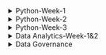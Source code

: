  
<details>
<summary>Python-Week-1</summary><br>
 Day 1: INTRODUCTION AND ONBOARDING <br>
-We were taught how to install Python and Jupyter Notebook.<br>
-After installing the two we learnt about the use of neccessary prompts and ran a code on Jupyter.<br>
-I have also learnt that Jupyter is Python IDE(Integrated Development Environment).<br>
-Python may be used with any code editors, however, I will be using Jupyter Notebook.<br>
-There is a command that is used to access stored files which is, cd command. It is used to change directory.<br>
<br>
INTRODUCTION TO PYTHON:
 *Integers:
  -In this section I was struggling to understand an exercise on binary system and hexadecimal strings.
    Here is an example of the first problem I struggled with how my understand now:
     int('100', 2)
     Answer=4
     -Here I struggled to understand where the four was coming from, however now I do understand that in the binanry system, each digit 
      represents a power of 2. The first digit represents 2^0 which is 1, the next digit in the middle represents 2^1 which is 2, and the 
      last digit represents 2^2 which is 4.

      So the binary number 100 can be interpreted as follows:
       * 1 the first digit represents 2^2, which equals to 4
       * 0 in the middle represents 2^1, which equals to 0.
       * 0 in the last digit represents 2^0, which equals to 1.
         **Adding these up gives us: 4 + 0 + 0 = 4 , meaning 100 is equilavent to 4.
 -Second exercixe I struggled with under integers was this one:
    int('1ab', 16)
    *1ab is a hexadecimal string
    *16 is th base of specified for hexadecimal representation.

    *1 represents the value 1 in hex.
    *a represents the value 10 in hex.
    *b represents the value 11 in hex.
    *if we had another letter which was c, it would have hasd the value of 12.

    -Operators
     -Learnt the use of operators which is to manipulate and perform actions on data. Did an exercise using arithmetic operators as well as operators with strings.

*Data Structures
 *Did an intro to structures exercise.
 * Learnt about lists which may contain any data type, including a list within a list.
 * Lists may be useful when you need to  store large amount of data more efficienctly in memory.
 * Learnt what a dictionary, defined as a collection of key-value pairs. Dictionaries are declared using curly braces and accessed using keys.
   **Lists:
    -myList = [1,2,3,4,5]
     myList = [3:] - Start from index 3 but the end is not specified so it displays all variables from index to the end.
     myList = [0:6:2]- Start from from 0 to 6(exclusive). Using steps of 2.
     myList[::2] - Steps by 2. The start is not specified as well as the end, so it will display all variables from start to end.

   - for i in range(100): - Creates a sequence of numbers from 0 to 99(inclusive). So zero is also included( at index 0), which makes up to 100 numbers.
   
*Control Flow
 **Conditional Statements:
 *If/Else statement
   * Allows you to execute a block of code conditionally based on whether a certain condition is true or false
     **It has the synatax:
         a=3
         b=200
          if b > a:
            print("b is greater than a")
     *If statement can also be extended to with elif and else.

*For Loops
  *Used when the number of iterations is known in advance.
  *It consists of an initialization statement, a condition and an iteration statement. The loop executes as long as the statement is true.

*While Loops
 *Condition is evaluated before each iteration of the loop. If thew statement is true, the loop body is executed. If false the loop will terminate.

Pass
 *It is a null operation, nothing happens when it is executed.
 *It is used as a placeholder where some code is required but no action needs to be taken.

 Continue
  *Skips over certain lines within a loop, use the continue statement. Which will skip over any line that comes after it and jump back to the top of the loop to start the next iteration.

Break
 *I f you want to exit the early, use the break statement which will exit the loop and move on to the next line of code.

Functions
 *A function is defined using the keyword def ( define) 
   def my_function():
    print("Hello from a function")

  my_function()
</details>
<details>
<summary>Python-Week-2</summary><br><br>
A function is  block of code that performs a specific task when the function is called. Functions are used to make code reusable, better organized, and more readable. They are composed of a name and parameters, which are denoted by the def statement: def MyFunction(num1, num2)<br>
Funcitions can have parameters and return values.<br>
There are FOUR basic types of functions in Python:
  -built-in function whichs which are an important part of Python.
  -functions that come from pre-installed modules.
  -user-defined functions which are written by users.
  -the lambda functions.<br><br>
  
-When you invoke a function, Python remembers the place where it happened and jumps into the invoked function.
-The body of the function is then executed.
-Reaching at the end of the function forces Python to return to the place directly after the point of invocation.<br>
-When you try to invoke a function before you define it, the NameError exception is thrown.<br>
 Example: hi()
          def hi():
           print("hi!")<br><br>
  Basic Function syntax:
   def  message():
     print("Enter next values:")
   print("We start here.")
   message()
   print("The end is here.")
   <br>
   Parameters and Arguments:<br>
   
   Parameters- Valriable defined within the parantheses during a function definition. They are written when declaring a function.
     Example: def sum(a, b) #parameters
                 print(a + b)
              sum(1, 2)
   <br>
   Argument- Value that is passed to a function when it is called. It might be a variable, value or object passed to a function or method as input.
   Example: def sum(a, b) 
                 print(a + b)
              sum(1, 2) #arguments
  <br>
  Types of arguments in python:
   - Positional arguments
   - Keyword arguments
     <br>
    Positional arguments:
      -Needed to be included in a proper order, the first argument is always listed first when the function is called, second argument needs to be called second and so on.
     <br>
     Keyword arguments:
      -It is an argument passed to a function or method which is preceded by a keyword and an equal sign. The order of the keyword with respect to another keyword does not matter because values are being explicitly assigned.
      -In order to handle keyword arguments, a method called kwargs can be used.
      -Keyword arguments have keys and values and can be passed in any order, so a dictionary is a more appropriate data strucutre for referencing them.

     Variables and Scope
      Function Scope:
       locals()-A function that allows access to all variables within a function without any asterisks. It is called locals because the variable it uses are only accessible locally within a function.<br>
       Docstring-The first string after the function is called the Document string or docstring. Ii is used to describe the functionality of the function. The use of a docstring optional but it is considered agood practice.
         Syntax:
           print(function_name._doc_)
  <br>
  Function within a function
  -Afunction thst is defined inside another function is known as the inner function or nested fuction. Nested functions can access variables of the enclosing scope. Inner functions are used so thst they can be protected from ecerything happening outside the function.
    Syntax: def f1():
              s='I love GeeksforGeeks'
             def f2():
               print(s)
             f2()
            f1()

Handling Errors and Exceptions
 -Errors in Python can be of two types i.e Syntax and Exceptions. Errors are problems in a program due to which program will stop the execution. Wjile exceptions are raised when some internal events occur which change the normal flow of the program.  <br>
 There are different types of exceptions:
  -SyntaxError
  -TypeError
  -NameError
  -IndexError
  -ValueError
  -KeyError
  -AttributeError
  -IOError
  ZeroDivisionError
  -ImportError
  <br>

  Difference between syntax error and exceptions
   -Syntax error- This error is caused by the wrong syntax in the code. It leads to termination of the program.<br>
   -Exceptions: Theyare raised when the program is syntactically correct, but the code results in an error. This error does not stop the execution of the program, however, it changes the normal flow of the program.<br>

   Try and Except Statements- Catching Exceptions
    -These two statements are used to catch and handle exceptions in Python. Statements that can raise exceptions are kept inside the try clause and the statements that are written inside except clause.
    -Use Case: Include a title, an actor (a user or system), and a scenario that describes how a goal is achieved. The scenario can be written as a paragraph or a list of steps in simple language. 
      
</details>
<details>
<summary>Python-Week-3</summary><br><br>

  On this week we learnt about the importance of project planning as were preparing to build and present our projects. This includes a GUI which is a graphical user interface for our projects.The project planning, the inspiration of the project as well as the aim.
![image](https://github.com/Mangokazi/Python-Week-1/assets/162969644/61e57cb5-97b4-4a1a-8ed1-286c7f3f02a9)
<br>
Stub code: Stub code is a piece of program used in software development to1234:
Stand in for some other programming functionality.
Simulate the behavior of existing code (such as a procedure on a remote machine).
Be a temporary substitute for yet-to-be-developed code.
Translate parameters sent between the client and server during a remote procedure call in distributed computing.
Convert parameters during a remote procedure call (RPC).
Be used as "placeholders" for specific applications that haven't been built yet.<br>

GUI Design planning: Planning a GUI design involves several steps:
Define the purpose: Understand what the application is supposed to do and what problems it will solve.
Understand the users: Know who will use the application and what their needs are.
Sketch out ideas: Create rough sketches of the GUI to explore different designs.
Create wireframes: Develop wireframes to establish the layout and elements of the interface.
Choose a color scheme and typography: Select colors and fonts that align with the brand and improve readability.
Develop prototypes: Build interactive prototypes to test functionality and user experience.
User testing: Conduct user testing to gather feedback and make necessary adjustments.
</details>
<details>
<summary>Data Analytics-Week-1&2</summary><br>
  

## Module 1: The Basics of Data
### Chapter 1: The Data Analyst
* What is data analytics?
  -Data analytics is the process of examining large sets of data to uncover patterns, trends, correlations, and insights that can be used to make informed decisions. It involves various techniques and tools to analyze data, including statistical analysis, machine learning algorithms, and data mining. It improves efficiency, effectiveness and profitability of work.
* The role of Data Analysts:
 -It is to transform raw data into actionable insights that guide decision-making processes within an organization. This involves several key responsibilities and skills.
  1. Data Collection:
     -Sourcing data from various channels, including databases, spreasdsheets, and external sources.
     -Cleaning and organising rthe data to ensure it is accurate, consistent, ready for analysis.
  2. Data analysis:
     -Employing statistical methods, machine learning techiques, or other analytical tools to interpret data.
     -Identifying trends, patterns, correlations that might notbe immediately obvious.
  3. Data visualization and storytelling:
     -Creating visual representations of the data, such as charts, graphs, and dashboards, to make complex information easily understandable,
     -Articulating findings in a compelling narrative to communicate the significance of the data to stakeholders.
  4. Decision Support:
     -Making recommendations based on data-driven insights to help guide business decisions,
     -Providing context around the data, including potential implications and future trends.
  5. Collaboration and Communication:
     -Working closely with other departments, such as marketing, finance, and operations, to understand their data needs and provide insights,
     -Effectively communicating complex data findings in a clear and concise manner to non-technical stakeholders,
  6. Continuous Learning and Adaptation:
     -Keeping up-to-date with the latest industry trends, tools, and technologies in data analysis.
     -Adapting to new types of data and analytical methods as the organization's needs evolve.
  * The analytics process:
     Data acquisition>> cleaning & manipulation>> analysis>> visualization>> reporting & communication
  * Analytics Techniques :
    - Descriptive Analytics
    - Predictive Analytics
    - Prescriptive Analytics
  *Role of Data Governance:Ensures the quality, security, and privacy of data throughout it's lifecycle.<br>
  ### Chapter 2: Understanding data
   * Data Types:  A data element is an attribute about a person, place, or thing containing data within a range of values. Data elements also describe characteristics of activities, including orders, transactions, and events.
   -  A data type limits the values a data element can have.
   *Tabular Data: abular data is data organized into a table, made up of columns and rows.
* Structured Data Structures:Structured data is tabular in nature and organized into rows and columns. Structured data is what typically comes to mind when looking at a spreadsheet. With clearly defined column headings, spreadsheets are easy to work with and understand. In a spreadsheet, cells are where columns and rows intersect.
  ![image](https://github.com/Mangokazi/Python-Week-1/assets/162969644/f7b9e1ec-645e-4b19-99d7-62abed108a14)
*Different data types:
-Numeric data
-Categorical data
-Text data
-Temporal data
-Spatial data
*Character Sets:
-Numeric
-Whole numbers
-Rational numbers
-Date and time
-Currently
*Unstructured data sets:
-Binary
-Audio
-Images
-Video
-Large text
*Structed Data
*Unstructured Data<br>
## Module 2: Data Preparation and Exploration
### Chapter 3: Databases and Data Acquisition
*Relational database:
-Relational databases store data in structured tables with rows and columns, where each row represents a record and each column represents a specific attribute or field.
Data in relational databases follows a predefined schema, which defines the structure, data types, and relationships between tables.
Relational databases use SQL (Structured Query Language) for querying and managing data.
Examples of relational database management systems (RDBMS) include MySQL, PostgreSQL, Oracle Database, Microsoft SQL Server, and SQLite.
Relational databases are well-suited for applications that require ACID (Atomicity, Consistency, Isolation, Durability) transactions, complex queries, and strong data consistency guarantees.

*Nonrelational databases:
-Nonrelational databases, also known as NoSQL databases, are designed to handle large volumes of unstructured or semi-structured data and provide flexible data models.
Unlike relational databases, NoSQL databases do not strictly adhere to a predefined schema, allowing for dynamic schema evolution and schema-less data storage.
NoSQL databases support various data models, including document-oriented, key-value, column-family, and graph databases, catering to different types of data and use cases.
Examples of NoSQL databases include MongoDB (document-oriented), Apache Cassandra (column-family), Redis (key-value), Neo4j (graph), and Amazon DynamoDB (document-oriented and key-value).
NoSQL databases are often chosen for applications that require scalability, high availability, and flexible data models, such as web applications, real-time analytics, and content management systems.
*Entity-Relationship Diagram:
-An Entity-Relationship Diagram (ERD) is a visual representation of the entities and relationships within a database. It's a powerful tool for database design as it helps to visualize the structure of the database and understand how different entities are related to each other.

In an ERD, entities are represented by rectangles, and relationships between entities are represented by lines connecting them. Each entity has attributes, which are the properties or characteristics of the entity. Attributes are typically listed within the entity rectangle.
Entities: Entities represent the real-world objects or concepts that are modeled in the database. For example, in a university database, entities might include Student, Course, and Instructor.

Relationships: Relationships represent how entities are connected or related to each other. There are different types of relationships, such as one-to-one, one-to-many, and many-to-many. For example, a Student entity might have a relationship with a Course entity indicating that a student can enroll in multiple courses.

Attributes: Attributes represent the properties or characteristics of entities. Each entity has its own set of attributes. For example, attributes of a Student entity might include StudentID, Name, and DateOfBirth.<br>
         ![image](https://github.com/Mangokazi/Python-Week-1/assets/162969644/02010eea-7bfe-447a-889d-5daeb3a1119a)
*Cardinality:
-Cardinality refers to the relationship between two entities, showing how many instances of one entity relate to instances in another entity. You specify cardinality in an ERD with various line endings. The first component of the terminator indicates whether the relationship between two entities is optional or required. The second component indicates whether an entity instance in the first table is associated with a single entity instance in the related table or if an association can exist with multiple entity instances. <br>
         ![image](https://github.com/Mangokazi/Python-Week-1/assets/162969644/21f79a92-0d63-45e9-8485-83c82e5afef3)
*Data Manipulation
-When manipulating data, one of four possible actions occurs:
-Create new data.
-Read existing data.
-Update existing data.
-Delete existing data.<br>

Reading and manipulating data is commonplace on the path to creating insights. To that end, we will focus on options that affect reading data. Before jumping in, it is helpful to understand the syntax of a query.
![image](https://github.com/Mangokazi/Python-Week-1/assets/162969644/fd909233-2461-45d0-8d9f-66c8169cbddb)<br>
*Select:
-The SELECT clause is used to retrieve data from a database. It is one of the fundamental clauses in SQL queries. 
Example:
SELECT column1, column2, ...
FROM table_name;
 <br>
 *From:
 -The FROM clause in a query identifies the source of data, which is frequently a database table. Both the SELECT and FROM clauses are required for a SQL statement to return data, as follows:
<br>
*Filtering:
-Filtering in SQL is done using the WHERE clause within the SELECT statement. The WHERE clause allows you to specify conditions that the rows must meet in order to be included in the result set. 
Example:
SELECT column1, column2, ...
FROM table_name
WHERE condition;
<br>
*Sorting:
-Sorting in SQL is done using the ORDER BY clause within the SELECT statement. The ORDER BY clause allows you to specify the order in which the result set should be sorted based on one or more columns.
Example:
SELECT column1, column2, ...
FROM table_name
ORDER BY column_name [ASC | DESC];
<br>
*Date funtions:
-SQL provides various date functions to manipulate and work with date and time data. Some commonly used date functions include:
*Current date: SELECT CURRENT_DATE;
*Current time: SELECT CURRENT_TIME;
*CURRENT_TIMESTAMP: SELECT CURRENT_TIMESTAMP;
*DATE_FORMAT: SELECT DATE_FORMAT(date_column, 'format_string') FROM table_name;
*DATE_ADD: SELECT DATE_ADD(date_column, INTERVAL 1 DAY) FROM table_name;
*DATE_SUB: SELECT DATE_SUB(date_column, INTERVAL 1 MONTH) FROM table_name;
*DATEDIFF: SELECT DATEDIFF(end_date, start_date) FROM table_name;
*DATE: SELECT DATE(datetime_column) FROM table_name;
*EXTRACT: SELECT EXTRACT(YEAR FROM date_column) FROM table_name;
<br>
### Chapter 4: Data Quality
* Data quality refers to the reliability, accuracy, consistency, completeness and relevance of data. It is about having data that is ft for it's intended purpose.
* Accuracy
* Completeness
* Consistency
* Relevance<br>
-The purpose of data quality is to improve decision making.
- Challenges within data quality:
* Errors
* Duplicates
* Incomplete data
* Outdated data
-Tool:
*Data cleaning softwares
* KPIs
<br>
- Duplicate data:
* Duplicate data occurs when data representing the same transaction is accidentally duplicated within a system. Suppose you want to open a spreadsheet on your local computer. To open the spreadsheet, you locate the file and double-click it. This method of opening documents establishes muscle memory that associates double-clicking with the desired action.<br>
![image](https://github.com/Mangokazi/Python-Week-1/assets/162969644/1dca59a2-46bc-425a-99a2-0b148c4c20f0)<br>
-Redundant data:
* While duplicate data typically comes from accidental data entry, redundant data happens when the same data elements exist in multiple places within a system. Frequently, data redundancy is a function of integrating multiple systems.<br>
![image](https://github.com/Mangokazi/Python-Week-1/assets/162969644/9f4f5a12-0d5e-4d35-a418-da9d701a8064)<br>

-Data Blending:
*Data blending combines multiple sources of data into a single dataset at the reporting layer. While data blending is conceptually similar to the extract, transform, and load process in Chapter 3, there is a crucial difference. Recall that ETL processes operate on a schedule, copying data from source systems into analytics environments. Business requirements drive the scheduling, such as near real-time, hourly, daily, weekly, monthly, or annually. Typically, an organization's IT department designs, builds, operates, and maintains ETL processes.<br>
### Chapter 5: Data Analysis and Stastics
* Fundamentals of Statistics:
* _One key concept is the definition of a population. A population represents all the data subjects you want to analyze. For example, suppose you are an analyst at the National Highway Traffic Safety Administration (NHTSA) and start to receive reports about a potential defect in Ford F-Series trucks. In this case, the population is all Ford F-Series trucks. If you want to examine all Ford F-Series vehicles, you'd have to conduct a census. A census is when you obtain data for every element of your population. Conducting a census is typically infeasible due to the effort involved and the scarcity of resources.
* Descriptive Statistics:
* -Descriptive statistics is a branch of statistics that summarizes and describes data. As you explore a new dataset for the first time, you want to develop an initial understanding of the size and shape of the data. You use descriptive statistics as measures to help you understand the characteristics of your dataset.

When initially exploring a dataset, you may perform univariate analysis to answer questions about a variable's values. You also use descriptive measures to develop summary information about all of a variable's observations. This context helps orient you and informs the analytical techniques you use to continue your analysis.
*Measures of Frequency:
-Measures of frequency help you understand how often something happens. When encountering a dataset for the first time, you want to determine how much data you are working with to help guide your analysis. For example, suppose you are working with human performance data. One of the first things to understand is the size of the dataset. One way to accomplish this quickly is to count the number of observations.
*Measures of Central Tendency:
-To help establish an overall perspective on a given dataset, an analyst explores various measures of central tendency. You use measures of central tendency to identify the central, or most typical, value in a dataset. There are numerous ways to measure central tendency, and you end up using them in conjunction with each other to understand the shape of your data.
*Confidence Intervals:
-Each time you take a sample from a population, the statistics you generate are unique to the sample. In order to make inferences about the population as a whole, you need a way to come up with a range of scores that you can use to describe the population as a whole. A confidence interval describes the possibility that a sample statistic contains the true population parameter in a range of values around the mean. When calculating a confidence interval, you end up with a lower bound value and an upper bound value. Given the confidence interval range, the lower bound is the lower limit, and the upper bound is the upper limit.
*Simple Linear Regression:
-Simple linear regression is an analysis technique that explores the relationship between an independent variable and a dependent variable. You can use linear regression to identify whether the independent variable is a good predictor of the dependent variable. You can perform a regression analysis in spreadsheets like Microsoft Excel and programming languages, including Python and R. When plotting the results of a regression, the independent variable is on the x-axis and the dependent variable is on the y-axis.
### Chapter 6: Data Analytics Tools
*Structured Query Language (SQL):
-The Structured Query Language (SQL) is the language of databases. Any time a developer, administrator, or end user interacts with a database, that interaction happens through the use of a SQL command. SQL is divided into two major sublanguages:

The Data Definition Language (DDL) is used mainly by developers and administrators. It's used to define the structure of the database itself. It doesn't work with the data inside a database, but it sets the ground rules for the database to function.
The Data Manipulation Language (DML) is the subset of SQL commands that are used to work with the data inside of a database. They do not change the database structure, but they add, remove, and change the data inside a database.
*Machine Learning:
-Moving on from statistics-focused tools, the industry also makes use of a set of graphical tools designed to help analysts build machine learning models without requiring them to actually write the code to do so. These machine-learning tools aim to make machine-learning techniques more accessible. Analysts may still tune the parameters of their models but do not necessarily need to write scripts to do so.
*Analytics Suites
-programming languages that allow skilled developers to complete whatever analytic task face them and specialized tools, such as spreadsheets, statistics packages, and
machine learning tools that focus on one particular component of the analytics process.
*Microsoft Power BI
-Power BI is Microsoft's analytics suite built on the company's popular SQL Server database platform. Power BI is popular among organizations that make widespread use of other Microsoft software because of its easy integration with those packages and cost-effective bundling within an organization's Microsoft enterprise license agreement.

The major components of Power BI include the following:

Power BI Desktop is a Windows application for data analysts, allowing them to interact with data and publish reports for others.
The Power BI service is Microsoft's software-as-a-service (SaaS) offering that hosts Power BI capabilities in the cloud for customers to access.
Mobile apps for Power BI provide users of iOS, Android, and Windows devices with access to Power BI capabilities.
Power BI Report Builder allows developers to create paginated reports that are designed for printing, email, and other distribution methods.
Power BI Report Server offers organizations the ability to host their own Power BI environment on internal servers for stakeholders to access.
*MicroStrategy
MicroStrategy is an analytics suite that is less well-known than similar tools from IBM and Microsoft, but it does have a well-established user base. MicroStrategy offers many of the same tools as its counterparts, making it easy for users to build dashboards and reports and apply machine learning techniques to their business data.
</details>
<details>
<summary>Data Governance</summary><br>
 
</details>
